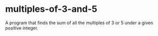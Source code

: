 # multiples-of-3-and-5
A program that finds the sum of all the multiples of 3 or 5 under a given positive integer.
